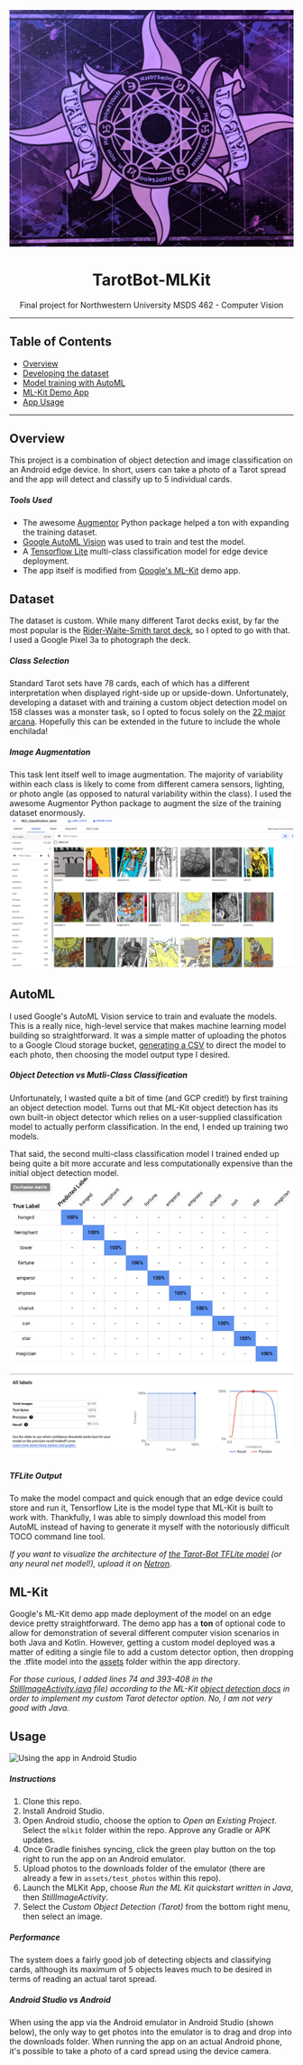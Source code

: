 <!-- HEADER -->
![Header Image](./assets/tarot.jpg)
<p align="center">
  <h1 align="center">TarotBot-MLKit</h1>
  <p align="center">
     Final project for Northwestern University MSDS 462 - Computer Vision
  </p>
</p>

***
## Table of Contents
* [Overview](#Overview)
* [Developing the dataset](#Dataset)
* [Model training with AutoML](#AutoML)
* [ML-Kit Demo App](#ML-Kit)
* [App Usage](#usage)



***
## Overview
This project is a combination of object detection and image classification on an Android edge device. In short, users can take a photo of a Tarot spread and the app will detect and classify up to 5 individual cards.

##### Tools Used
* The awesome [Augmentor](https://augmentor.readthedocs.io/en/master/) Python package helped a ton with expanding the training dataset.
* [Google AutoML Vision](https://cloud.google.com/vision) was used to train and test the model.
* A [Tensorflow Lite](https://www.tensorflow.org/lite/) multi-class classification model for edge device deployment.
* The app itself is modified from [Google's ML-Kit](https://developers.google.com/ml-kit/guides) demo app.



## Dataset
The dataset is custom. While many different Tarot decks exist, by far the most popular is the [Rider-Waite-Smith tarot deck](https://en.wikipedia.org/wiki/Rider-Waite_tarot_deck), so I opted to go with that. I used a Google Pixel 3a to photograph the deck.

##### Class Selection
Standard Tarot sets have 78 cards, each of which has a different interpretation when displayed right-side up or upside-down.
Unfortunately, developing a dataset with and training a custom object detection model on 158 classes was a monster task, so I opted to focus solely on the [22 major arcana](./assets/training_data). Hopefully this can be extended in the future to include the whole enchilada!

##### Image Augmentation
This task lent itself well to image augmentation. The majority of variability within each class is likely to come from different camera sensors, lighting, or photo angle (as opposed to natural variability within the class). I used the awesome Augmentor Python package to augment the size of the training dataset enormously.
![Dataset photo](./assets/dataset.png)



## AutoML
I used Google's AutoML Vision service to train and evaluate the models. This is a really nice, high-level service that makes machine learning model building so straightforward. It was a simple matter of uploading the photos to a Google Cloud storage bucket, [generating a CSV](./assets/gcp_automl_training_csv.py) to direct the model to each photo, then choosing the model output type I desired.

##### Object Detection vs Mutli-Class Classification
Unfortunately, I wasted quite a bit of time (and GCP credit!) by first training an object detection model. Turns out that ML-Kit object detection has its own built-in object detector which relies on a user-supplied classification model to actually perform classification. In the end, I ended up training two models.

That said, the second multi-class classification model I trained ended up being quite a bit more accurate and less computationally expensive than the initial object detection model.
![Confusion Matrix](./assets/confusion_matrix.png)
![AUROC](./assets/ROC.png)

##### TFLite Output
To make the model compact and quick enough that an edge device could store and run it, Tensorflow Lite is the model type that ML-Kit is built to work with. Thankfully, I was able to simply download this model from AutoML instead of having to generate it myself with the notoriously difficult TOCO command line tool.

*If you want to visualize the architecture of [the Tarot-Bot TFLite model](./mlkit/app/src/main/assets/tarot-classify.tflite) (or any neural net model!), upload it on [Netron](https://netron.app/).*




## ML-Kit
Google's ML-Kit demo app made deployment of the model on an edge device pretty straightforward. The demo app has a **ton** of optional code to allow for demonstration of several different computer vision scenarios in both Java and Kotlin. However, getting a custom model deployed was a matter of editing a single file to add a custom detector option, then dropping the .tflite model into the [assets](./mlkit/app/src/main/assets) folder within the app directory.

*For those curious, I added lines 74 and 393-408 in the [StillImageActivity.java](./mlkit/app/src/main/java/com/google/mlkit/vision/demo/java/StillImageActivity.java) file) according to the ML-Kit [object detection docs](https://developers.google.com/ml-kit/vision/object-detection/android) in order to implement my custom Tarot detector option. No, I am not very good with Java.*




## Usage
![Using the app in Android Studio](./assets/tarot_android_studio_usage.gif)

##### Instructions
1. Clone this repo.
2. Install Android Studio.
3. Open Android studio, choose the option to *Open an Existing Project*. Select the `mlkit` folder within the repo. Approve any Gradle or APK updates.
4. Once Gradle finishes syncing, click the green play button on the top right to run the app on an Android emulator.
5. Upload photos to the downloads folder of the emulator (there are already a few in `assets/test_photos` within this repo).
6. Launch the MLKit App, choose  *Run the ML Kit quickstart written in Java*, then *StillImageActivity*.
8. Select the *Custom Object Detection (Tarot)* from the bottom right menu, then select an image.

##### Performance
The system does a fairly good job of detecting objects and classifying cards, although its maximum of 5 objects leaves much to be desired in terms of reading an actual tarot spread.
##### Android Studio vs Android
When using the app via the Android emulator in Android Studio (shown below), the only way to get photos into the emulator is to drag and drop into the downloads folder. When running the app on an actual Android phone, it's possible to take a photo of a card spread using the device camera.
